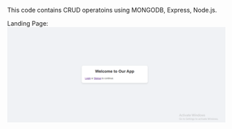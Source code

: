 This code contains CRUD operatoins using MONGODB, Express, Node.js.

Landing Page:
![Landing page](<landing page-1.png>)

